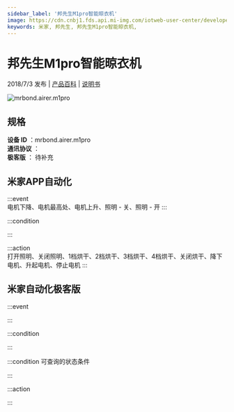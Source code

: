 ```yaml
---
sidebar_label: '邦先生M1pro智能晾衣机'
image: https://cdn.cnbj1.fds.api.mi-img.com/iotweb-user-center/developer_1679069104964LDSUDi9q.png?GalaxyAccessKeyId=AKVGLQWBOVIRQ3XLEW&Expires=9223372036854775807&Signature=LZuqCGsyS71RBYlacgVvOqWbpF0=
keywords: 米家, 邦先生, 邦先生M1pro智能晾衣机, 
---
```

# 邦先生M1pro智能晾衣机

2018/7/3 发布 | [产品百科](https://home.mi.com/webapp/content/baike/product/index.html?model=mrbond.airer.m1pro/) | [说明书](https://home.mi.com/views/introduction.html?model=mrbond.airer.m1pro&region=cn)

![mrbond.airer.m1pro](https://cdn.cnbj1.fds.api.mi-img.com/iotweb-user-center/developer_1679069104964LDSUDi9q.png?GalaxyAccessKeyId=AKVGLQWBOVIRQ3XLEW&Expires=9223372036854775807&Signature=LZuqCGsyS71RBYlacgVvOqWbpF0=)

## 规格  
> 
**设备 ID** ：mrbond.airer.m1pro  
**通讯协议** ：  
**极客版**  ： 待补充 


## 米家APP自动化  

:::event  
电机下降、电机最高处、电机上升、照明 - 关、照明 - 开
:::

:::condition  

:::

:::action   
打开照明、关闭照明、1档烘干、2档烘干、3档烘干、4档烘干、关闭烘干、降下电机、升起电机、停止电机
:::

## 米家自动化极客版  

:::event  

:::

:::condition  

:::

:::condition 可查询的状态条件  

:::

:::action  

:::

        
